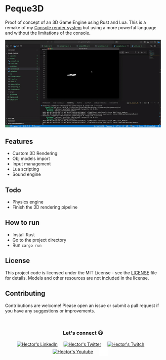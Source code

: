 # Peque3D
Proof of concept of an 3D Game Engine using Rust and Lua.
This is a remake of my [Console render system](https://github.com/HectorPulido/console-render-system/tree/main) but using a more powerful language and without the limitations of the console.

![Example](/resources/gif.gif) <br/>

## Features
- Custom 3D Rendering
- Obj models import
- Input management
- Lua scripting
- Sound engine

## Todo
- Physics engine
- Finish the 3D rendering pipeline

## How to run
- Install Rust
- Go to the project directory
- Run `cargo run`

## License
This project code is licensed under the MIT License - see the [LICENSE](LICENSE) file for details.
Models and other resources are not included in the license.

## Contributing
Contributions are welcome! Please open an issue or submit a pull request if you have any suggestions or improvements.



<br>

<div align="center">
<h3 align="center">Let's connect 😋</h3>
</div>
<p align="center">
<a href="https://www.linkedin.com/in/hector-pulido-17547369/" target="blank">
<img align="center" width="30px" alt="Hector's LinkedIn" src="https://www.vectorlogo.zone/logos/linkedin/linkedin-icon.svg"/></a> &nbsp; &nbsp;
<a href="https://twitter.com/Hector_Pulido_" target="blank">
<img align="center" width="30px" alt="Hector's Twitter" src="https://www.vectorlogo.zone/logos/twitter/twitter-official.svg"/></a> &nbsp; &nbsp;
<a href="https://www.twitch.tv/hector_pulido_" target="blank">
<img align="center" width="30px" alt="Hector's Twitch" src="https://www.vectorlogo.zone/logos/twitch/twitch-icon.svg"/></a> &nbsp; &nbsp;
<a href="https://www.youtube.com/channel/UCS_iMeH0P0nsIDPvBaJckOw" target="blank">
<img align="center" width="30px" alt="Hector's Youtube" src="https://www.vectorlogo.zone/logos/youtube/youtube-icon.svg"/></a> &nbsp; &nbsp;
<a href="https://pequesoft.net/" target="blank">
<img align="center" width="30px" alt="Pequesoft website" src="https://github.com/HectorPulido/HectorPulido/blob/master/img/pequesoft-favicon.png?raw=true"/></a> &nbsp; &nbsp;

</p>
